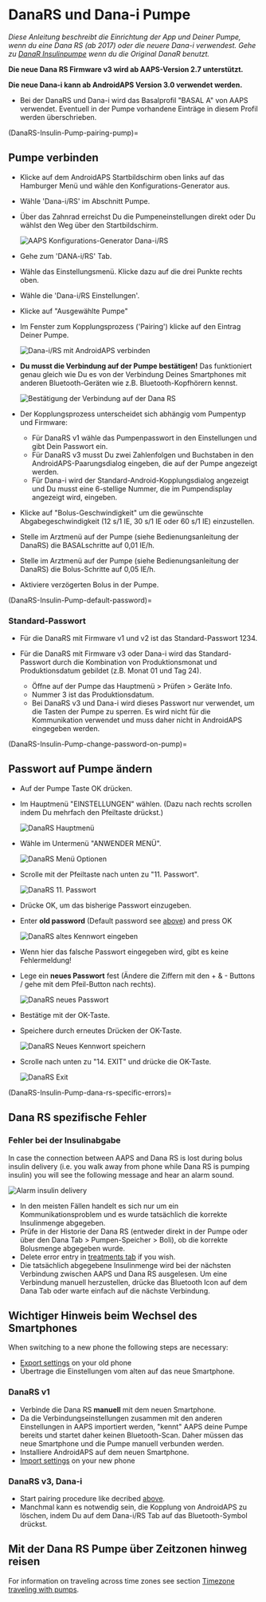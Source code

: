 # DanaRS und Dana-i Pumpe

*Diese Anleitung beschreibt die Einrichtung der App und Deiner Pumpe, wenn du eine Dana RS (ab 2017) oder die neuere Dana-i verwendest. Gehe zu [DanaR Insulinpumpe](./DanaR-Insulin-Pump) wenn du die Original DanaR benutzt.*

**Die neue Dana RS Firmware v3 wird ab AAPS-Version 2.7 unterstützt.**

**Die neue Dana-i kann ab AndroidAPS Version 3.0 verwendet werden.**

* Bei der DanaRS und Dana-i wird das Basalprofil "BASAL A" von AAPS verwendet. Eventuell in der Pumpe vorhandene Einträge in diesem Profil werden überschrieben.

(DanaRS-Insulin-Pump-pairing-pump)=

## Pumpe verbinden

* Klicke auf dem AndroidAPS Startbildschirm oben links auf das Hamburger Menü und wähle den Konfigurations-Generator aus.
* Wähle 'Dana-i/RS' im Abschnitt Pumpe.
* Über das Zahnrad erreichst Du die Pumpeneinstellungen direkt oder Du wählst den Weg über den Startbildschirm.
    
    ![AAPS Konfigurations-Generator Dana-i/RS](../images/DanaRS_i_ConfigB.png)

* Gehe zum 'DANA-i/RS' Tab.

* Wähle das Einstellungsmenü. Klicke dazu auf die drei Punkte rechts oben. 
* Wähle die 'Dana-i/RS Einstellungen'.
* Klicke auf "Ausgewählte Pumpe"
* Im Fenster zum Kopplungsprozess ('Pairing') klicke auf den Eintrag Deiner Pumpe.
    
    ![Dana-i/RS mit AndroidAPS verbinden](../images/DanaRS_i_Pairing.png)

* **Du musst die Verbindung auf der Pumpe bestätigen!** Das funktioniert genau gleich wie Du es von der Verbindung Deines Smartphones mit anderen Bluetooth-Geräten wie z.B. Bluetooth-Kopfhörern kennst.
    
    ![Bestätigung der Verbindung auf der Dana RS](../images/DanaRS_Pairing.png)

* Der Kopplungsprozess unterscheidet sich abhängig vom Pumpentyp und Firmware:
    
    * Für DanaRS v1 wähle das Pumpenpasswort in den Einstellungen und gibt Dein Passwort ein.
    * Für DanaRS v3 musst Du zwei Zahlenfolgen und Buchstaben in den AndroidAPS-Paarungsdialog eingeben, die auf der Pumpe angezeigt werden.
    * Für Dana-i wird der Standard-Android-Kopplungsdialog angezeigt und Du musst eine 6-stellige Nummer, die im Pumpendisplay angezeigt wird, eingeben.

* Klicke auf "Bolus-Geschwindigkeit" um die gewünschte Abgabegeschwindigkeit (12 s/1 IE, 30 s/1 IE oder 60 s/1 IE) einzustellen.

* Stelle im Arztmenü auf der Pumpe (siehe Bedienungsanleitung der DanaRS) die BASALschritte auf 0,01 IE/h.
* Stelle im Arztmenü auf der Pumpe (siehe Bedienungsanleitung der DanaRS) die Bolus-Schritte auf 0,05 IE/h.
* Aktiviere verzögerten Bolus in der Pumpe.

(DanaRS-Insulin-Pump-default-password)=

### Standard-Passwort

* Für die DanaRS mit Firmware v1 und v2 ist das Standard-Passwort 1234.
* Für die DanaRS mit Firmware v3 oder Dana-i wird das Standard-Passwort durch die Kombination von Produktionsmonat und Produktionsdatum gebildet (z.B. Monat 01 und Tag 24).
    
    * Öffne auf der Pumpe das Hauptmenü > Prüfen > Geräte Info. 
    * Nummer 3 ist das Produktionsdatum. 
    * Bei DanaRS v3 und Dana-i wird dieses Passwort nur verwendet, um die Tasten der Pumpe zu sperren. Es wird nicht für die Kommunikation verwendet und muss daher nicht in AndroidAPS eingegeben werden.

(DanaRS-Insulin-Pump-change-password-on-pump)=

## Passwort auf Pumpe ändern

* Auf der Pumpe Taste OK drücken.
* Im Hauptmenü "EINSTELLUNGEN" wählen. (Dazu nach rechts scrollen indem Du mehrfach den Pfeiltaste drückst.)
    
    ![DanaRS Hauptmenü](../images/DanaRSPW_01_MainMenu.png)

* Wähle im Untermenü "ANWENDER MENÜ".
    
    ![DanaRS Menü Optionen](../images/DanaRSPW_02_OptionMenu.png)

* Scrolle mit der Pfeiltaste nach unten zu "11. Passwort".
    
    ![DanaRS 11. Passwort](../images/DanaRSPW_03_11PW.png)

* Drücke OK, um das bisherige Passwort einzugeben.

* Enter **old password** (Default password see [above](DanaRS-Insulin-Pump-default-password)) and press OK
    
    ![DanaRS altes Kennwort eingeben](../images/DanaRSPW_04_11PWenter.png)

* Wenn hier das falsche Passwort eingegeben wird, gibt es keine Fehlermeldung!

* Lege ein **neues Passwort** fest (Ändere die Ziffern mit den + & - Buttons / gehe mit dem Pfeil-Button nach rechts).
    
    ![DanaRS neues Passwort](../images/DanaRSPW_05_PWnew.png)

* Bestätige mit der OK-Taste.

* Speichere durch erneutes Drücken der OK-Taste.
    
    ![DanaRS Neues Kennwort speichern](../images/DanaRSPW_06_PWnewSave.png)

* Scrolle nach unten zu "14. EXIT" und drücke die OK-Taste.
    
    ![DanaRS Exit](../images/DanaRSPW_07_Exit.png)

(DanaRS-Insulin-Pump-dana-rs-specific-errors)=

## Dana RS spezifische Fehler

### Fehler bei der Insulinabgabe

In case the connection between AAPS and Dana RS is lost during bolus insulin delivery (i.e. you walk away from phone while Dana RS is pumping insulin) you will see the following message and hear an alarm sound.

![Alarm insulin delivery](../images/DanaRS_Error_bolus.png)

* In den meisten Fällen handelt es sich nur um ein Kommunikationsproblem und es wurde tatsächlich die korrekte Insulinmenge abgegeben.
* Prüfe in der Historie der Dana RS (entweder direkt in der Pumpe oder über den Dana Tab > Pumpen-Speicher > Boli), ob die korrekte Bolusmenge abgegeben wurde.
* Delete error entry in [treatments tab](Screenshots-carb-correction) if you wish.
* Die tatsächlich abgegebene Insulinmenge wird bei der nächsten Verbindung zwischen AAPS und Dana RS ausgelesen. Um eine Verbindung manuell herzustellen, drücke das Bluetooth Icon auf dem Dana Tab oder warte einfach auf die nächste Verbindung.

## Wichtiger Hinweis beim Wechsel des Smartphones

When switching to a new phone the following steps are necessary:

* [Export settings](ExportImportSettings-export-settings) on your old phone
* Übertrage die Einstellungen vom alten auf das neue Smartphone.

### DanaRS v1

* Verbinde die Dana RS **manuell** mit dem neuen Smartphone.
* Da die Verbindungseinstellungen zusammen mit den anderen Einstellungen in AAPS importiert werden, "kennt" AAPS deine Pumpe bereits und startet daher keinen Bluetooth-Scan. Daher müssen das neue Smartphone und die Pumpe manuell verbunden werden.
* Installiere AndroidAPS auf dem neuen Smartphone.
* [Import settings](ExportImportSettings-import-settings) on your new phone

### DanaRS v3, Dana-i

* Start pairing procedure like decribed [above](DanaRS-Insulin-Pump-pairing-pump).
* Manchmal kann es notwendig sein, die Kopplung von AndroidAPS zu löschen, indem Du auf dem Dana-i/RS Tab auf das Bluetooth-Symbol drückst.

## Mit der Dana RS Pumpe über Zeitzonen hinweg reisen

For information on traveling across time zones see section [Timezone traveling with pumps](Timezone-traveling-danarv2-danars).